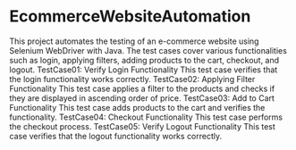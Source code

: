 # EcommerceWebsiteAutomation
This project automates the testing of an e-commerce website using Selenium WebDriver with Java. The test cases cover various functionalities such as login, applying filters, adding products to the cart, checkout, and logout.
TestCase01: Verify Login Functionality
This test case verifies that the login functionality works correctly.
TestCase02: Applying Filter Functionality
This test case applies a filter to the products and checks if they are displayed in ascending order of price.
TestCase03: Add to Cart Functionality
This test case adds products to the cart and verifies the functionality.
TestCase04: Checkout Functionality
This test case performs the checkout process.
TestCase05: Verify Logout Functionality
This test case verifies that the logout functionality works correctly.
